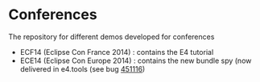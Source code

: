 Conferences
===========

The repository for different demos developed for conferences

- ECF14 (Eclipse Con France 2014) : contains the E4 tutorial
- ECE14 (Eclipse Con Europe 2014) : contains the new bundle spy (now delivered in e4.tools (see bug <a href="451116">451116</a>)
